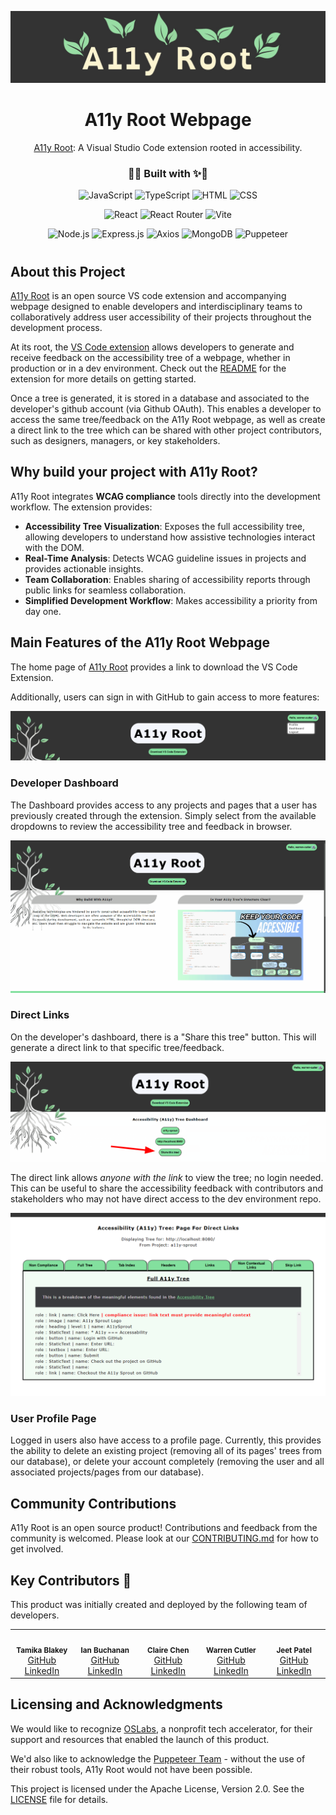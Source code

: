 <p align="center"> <img src="src/assets/a11yroot_v2.jpg" width="640px;" alt=""/></p>

<div align="center">

# A11y Root Webpage
[A11y Root](https://a11yroot.dev/): A Visual Studio Code extension rooted in accessibility. 


### 🌱✨ Built with ✨🌱
![JavaScript](https://img.shields.io/badge/JavaScript-F7DF1E?style=for-the-badge&logo=javascript&logoColor=black)
![TypeScript](https://img.shields.io/badge/TypeScript-007ACC?style=for-the-badge&logo=typescript&logoColor=white)
![HTML](https://img.shields.io/badge/HTML-e85a2e?style=for-the-badge&logo=html5&logoColor=white)
![CSS](https://img.shields.io/badge/CSS-2e35e8?style=for-the-badge&logo=css3&logoColor=white)


![React](https://img.shields.io/badge/React-61DAFB?style=for-the-badge&logo=react&logoColor=black)
![React Router](https://img.shields.io/badge/React_Router-CA4245?style=for-the-badge&logo=react-router&logoColor=white)
![Vite](https://img.shields.io/badge/Vite-646CFF?style=for-the-badge&logo=vite&logoColor=white)


![Node.js](https://img.shields.io/badge/Node.js-339933?style=for-the-badge&logo=node.js&logoColor=white)
![Express.js](https://img.shields.io/badge/Express.js-000000?style=for-the-badge&logo=express&logoColor=white)
![Axios](https://img.shields.io/badge/Axios-671DDF?style=for-the-badge&logoColor=white)
![MongoDB](https://img.shields.io/badge/-MongoDB-13aa52?style=for-the-badge&logo=mongodb&logoColor=white)
![Puppeteer](https://img.shields.io/badge/Puppeteer-white.svg?style=for-the-badge&logo=Puppeteer&logoColor=black)

</div>

#

## About this Project

[A11y Root](https://a11yroot.dev/) is an open source VS code extension and accompanying webpage designed to enable developers and interdisciplinary teams to collaboratively address user accessibility of their projects throughout the development process.

At its root, the [VS Code extension](https://github.com/oslabs-beta/A11y-Root-Extension) allows developers to generate and receive feedback on the accessibility tree of a webpage, whether in production or in a dev environment. Check out the [README](https://github.com/oslabs-beta/A11y-Root-Extension/blob/dev/README.md) for the extension for more details on getting started.

Once a tree is generated, it is stored in a database and associated to the developer's github account (via Github OAuth). This enables a developer to access the same tree/feedback on the A11y Root webpage, as well as create a direct link to the tree which can be shared with other project contributors, such as designers, managers, or key stakeholders.

## Why build your project with A11y Root?

A11y Root integrates **WCAG compliance** tools directly into the development workflow. The extension provides:

- **Accessibility Tree Visualization**: Exposes the full accessibility tree, allowing developers to understand how assistive technologies interact with the DOM.
- **Real-Time Analysis**: Detects WCAG guideline issues in projects and provides actionable insights.
- **Team Collaboration**: Enables sharing of accessibility reports through public links for seamless collaboration.
- **Simplified Development Workflow**: Makes accessibility a priority from day one.

## Main Features of the A11y Root Webpage

The home page of [A11y Root](https://a11yroot.dev) provides a link to download the VS Code Extension.

Additionally, users can sign in with GitHub to gain access to more features:

<p align="center"> <img src="src/assets/user-dropdown.png" alt=""/></p>

### Developer Dashboard

The Dashboard provides access to any projects and pages that a user has previously created through the extension. Simply select from the available dropdowns to review the accessibility tree and feedback in browser.

<p align="center"> <img src="src/assets/dashboard.gif" alt=""/></p>

### Direct Links

On the developer's dashboard, there is a "Share this tree" button. This will generate a direct link to that specific tree/feedback.

<p align="center"> <img src="src/assets/sharetree.png" alt=""/></p>

The direct link allows *anyone with the link* to view the tree; no login needed. This can be useful to share the accessibility feedback with contributors and stakeholders who may not have direct access to the dev environment repo.

<p align="center"> <img src="src/assets/directlink.png" alt=""/></p>

### User Profile Page

Logged in users also have access to a profile page. Currently, this provides the ability to delete an existing project (removing all of its pages' trees from our database), or delete your account completely (removing the user and all associated projects/pages from our database).

## Community Contributions

A11y Root is an open source product! Contributions and feedback from the community is welcomed. Please look at our [CONTRIBUTING.md](./CONTRIBUTING.md) for how to get involved.

## Key Contributors 🌱

This product was initially created and deployed by the following team of developers.

<table>
<td align="center">
  <img src="https://avatars.githubusercontent.com/u/150477249?v=4" width="140px;" alt=""/>
  <br/>
  <sub><b>Tamika Blakey</b></sub>
  <br/>
  <a href="https://github.com/jamagachi">GitHub</a>
  <a href="https://www.linkedin.com/in/tamikablakey/">LinkedIn</a>
</td>

<td align="center">
  <img src="https://avatars.githubusercontent.com/u/107963806?v=4" width="140px;" alt=""/>
  <br/>
  <sub><b>Ian Buchanan</b></sub>
  <br/>
  <a href="https://github.com/ianbuchanan42">GitHub</a>
  <a href="https://www.linkedin.com/in/ian-buchanan-accessibility/">LinkedIn</a>
</td>

<td align="center">
  <img src="https://avatars.githubusercontent.com/u/49629405?v=4" width="140px;" alt=""/>
  <br/>
  <sub><b>Claire Chen</b></sub>
  <br/>
  <a href="https://github.com/claireandj666">GitHub</a>
  <a href="https://www.linkedin.com/in/claire-chen11/">LinkedIn</a>
</td>

<td align="center">
  <img src="https://avatars.githubusercontent.com/u/175950716?v=4" width="140px;" alt=""/>
  <br/>
  <sub><b>Warren Cutler</b></sub>
  <br/>
  <a href="https://github.com/warren-cutler">GitHub</a>
  <a href="https://www.linkedin.com/in/warren-cutler/">LinkedIn</a>
</td>

<td align="center">
  <img src="https://avatars.githubusercontent.com/u/141786979?v=4" width="140px;" alt=""/>
  <br/>
  <sub><b>Jeet Patel</b></sub>
  <br/>
  <a href="https://github.com/Jeetp45">GitHub</a>
  <a href="http://www.linkedin.com/in/jeetpatel-a83820254">LinkedIn</a>
</td>

</table>

## Licensing and Acknowledgments

We would like to recognize [OSLabs](https://www.opensourcelabs.io/), a nonprofit tech accelerator, for their support and resources that enabled the launch of this product.

We'd also like to acknowledge the [Puppeteer Team](https://pptr.dev/) - without the use of their robust tools, A11y Root would not have been possible.

This project is licensed under the Apache License, Version 2.0. See the [LICENSE](./LICENSE) file for details.
